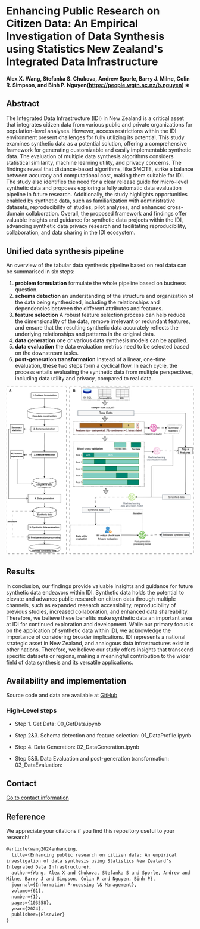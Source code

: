 # Enhancing Public Research on Citizen Data: An Empirical Investigation of Data Synthesis using Statistics New Zealand's Integrated Data Infrastructure
#### Alex X. Wang, Stefanka S. Chukova, Andrew Sporle, Barry J. Milne, Colin R. Simpson, and Binh P. Nguyen(https://people.wgtn.ac.nz/b.nguyen) ∗

## Abstract
The Integrated Data Infrastructure (IDI) in New Zealand is a critical asset that integrates citizen data from various public and private organizations for population-level analyses. However, access restrictions within the IDI environment present challenges for fully utilizing its potential. This study examines synthetic data as a potential solution, offering a comprehensive framework for generating customizable and easily implementable synthetic data. The evaluation of multiple data synthesis algorithms considers statistical similarity, machine learning utility, and privacy concerns. The findings reveal that distance-based algorithms, like SMOTE, strike a balance between accuracy and computational cost, making them suitable for IDI. The study also identifies the need for a clear release guide for micro-level synthetic data and proposes exploring a fully automatic data evaluation pipeline in future research. Additionally, the study highlights opportunities enabled by synthetic data, such as familiarization with administrative datasets, reproducibility of studies, pilot analyses, and enhanced cross-domain collaboration. Overall, the proposed framework and findings offer valuable insights and guidance for synthetic data projects within the IDI, advancing synthetic data privacy research and facilitating reproducibility, collaboration, and data sharing in the IDI ecosystem.



## Unified data synthesis pipeline
An overview of the tabular data synthesis pipeline based on real data can be summarised in six steps:

1. **problem formulation** formulate the whole pipeline based on business question.
2. **schema detection** an understanding of the structure and organization of the data being synthesized, including the relationships and dependencies between the different attributes and features.
3. **feature selection**  A robust feature selection process can help reduce the dimensionality of the data, remove irrelevant or redundant features, and ensure that the resulting synthetic data accurately reflects the underlying relationships and patterns in the original data.
4. **data generation** one or various data synthesis models can be applied.
5. **data evaluation** the data evaluation metrics need to be selected based on the downstream tasks.
6. **post-generation transformation**  Instead of a linear, one-time evaluation, these two steps form a cyclical flow. In each cycle, the process entails evaluating the synthetic data from multiple perspectives, including data utility and privacy, compared to real data.

![alt text](workflow.svg)

## Results

In conclusion, our findings provide valuable insights and guidance for future synthetic data endeavors within IDI. Synthetic data holds the potential to elevate and advance public research on citizen data through multiple channels, such as expanded research accessibility, reproducibility of previous studies, increased collaboration, and enhanced data shareability. Therefore, we believe these benefits make synthetic data an important area at IDI for continued exploration and development. While our primary focus is on the application of synthetic data within IDI, we acknowledge the importance of considering broader implications. IDI represents a national strategic asset in New Zealand, and analogous data infrastructures exist in other nations. Therefore, we believe our study offers insights that transcend specific datasets or regions, making a meaningful contribution to the wider field of data synthesis and its versatile applications.

## Availability and implementation
Source code and data are available at [GitHub](https://github.com/coksvictoria/IDI_TabularDataSynthesis/)

### High-Level steps
+ Step 1. Get Data:
00_GetData.ipynb

+ Step 2&3. Schema detection and feature selection:
01_DataProfile.ipynb

+ Step 4. Data Generation:
02_DataGeneration.ipynb

+ Step 5&6. Data Evaluation and post-generation transformation:
03_DataEvaluation:


## Contact 
[Go to contact information](https://homepages.ecs.vuw.ac.nz/~nguyenb5/contact.html)

## Reference
We appreciate your citations if you find this repository useful to your research!
```
@article{wang2024enhancing,
  title={Enhancing public research on citizen data: An empirical investigation of data synthesis using Statistics New Zealand’s Integrated Data Infrastructure},
  author={Wang, Alex X and Chukova, Stefanka S and Sporle, Andrew and Milne, Barry J and Simpson, Colin R and Nguyen, Binh P},
  journal={Information Processing \& Management},
  volume={61},
  number={1},
  pages={103558},
  year={2024},
  publisher={Elsevier}
}
```

